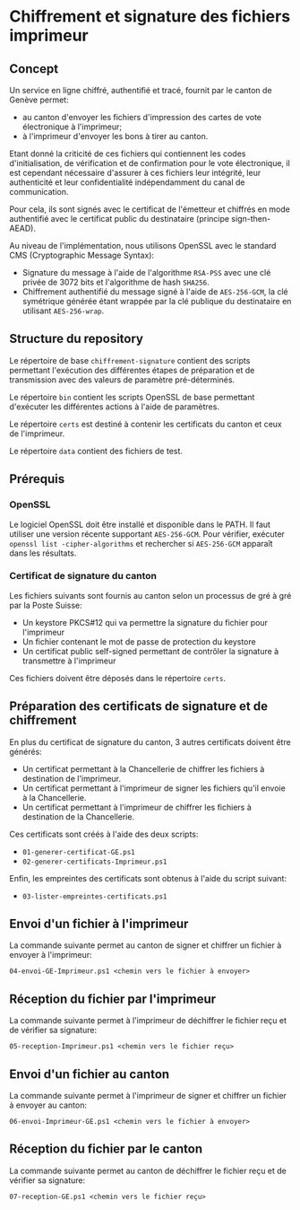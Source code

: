# Chiffrement et signature des fichiers imprimeur

## Concept

Un service en ligne chiffré, authentifié et tracé, fournit par le canton de Genève permet:
- au canton d'envoyer les fichiers d'impression des cartes de vote électronique à l'imprimeur;
- à l'imprimeur d'envoyer les bons à tirer au canton.

Etant donné la criticité de ces fichiers qui contiennent les codes d'initialisation, de vérification et de confirmation
pour le vote électronique, il est cependant nécessaire d'assurer à ces fichiers leur intégrité, leur authenticité et leur 
confidentialité indépendamment du canal de communication.

Pour cela, ils sont signés avec le certificat de l'émetteur et chiffrés en mode authentifié avec le certificat public du destinataire (principe sign-then-AEAD).

Au niveau de l'implémentation, nous utilisons OpenSSL avec le standard CMS (Cryptographic Message Syntax):

- Signature du message à l'aide de l'algorithme `RSA-PSS` avec une clé privée de 3072 bits et l'algorithme de hash `SHA256`.
- Chiffrement authentifié du message signé à l'aide de `AES-256-GCM`, la clé symétrique générée étant wrappée par la clé publique du destinataire en utilisant `AES-256-wrap`.

## Structure du repository

Le répertoire de base `chiffrement-signature` contient des scripts permettant l'exécution des différentes étapes de
préparation et de transmission avec des valeurs de paramètre pré-déterminés.

Le répertoire `bin` contient les scripts OpenSSL de base permettant d'exécuter les différentes actions à l'aide de
paramètres.

Le répertoire `certs` est destiné à contenir les certificats du canton et ceux de l'imprimeur.

Le répertoire `data` contient des fichiers de test.

## Prérequis

### OpenSSL

Le logiciel OpenSSL doit être installé et disponible dans le PATH. Il faut utiliser une version récente supportant `AES-256-GCM`. Pour vérifier, exécuter `openssl list -cipher-algorithms` et rechercher si `AES-256-GCM` apparaît dans les résultats.

### Certificat de signature du canton

Les fichiers suivants sont fournis au canton selon un processus de gré à gré par la Poste Suisse:

- Un keystore PKCS#12 qui va permettre la signature du fichier pour l'imprimeur
- Un fichier contenant le mot de passe de protection du keystore
- Un certificat public self-signed permettant de contrôler la signature à transmettre à l'imprimeur

Ces fichiers doivent être déposés dans le répertoire `certs`.

## Préparation des certificats de signature et de chiffrement

En plus du certificat de signature du canton, 3 autres certificats doivent être générés:

- Un certificat permettant à la Chancellerie de chiffrer les fichiers à destination de l'imprimeur.
- Un certificat permettant à l'imprimeur de signer les fichiers qu'il envoie à la Chancellerie.
- Un certificat permettant à l'imprimeur de chiffrer les fichiers à destination de la Chancellerie.

Ces certificats sont créés à l'aide des deux scripts:

- `01-generer-certificat-GE.ps1`
- `02-generer-certificats-Imprimeur.ps1`

Enfin, les empreintes des certificats sont obtenus à l'aide du script suivant:

- `03-lister-empreintes-certificats.ps1`

## Envoi d'un fichier à l'imprimeur

La commande suivante permet au canton de signer et chiffrer un fichier à envoyer à l'imprimeur:

`04-envoi-GE-Imprimeur.ps1 <chemin vers le fichier à envoyer>`

## Réception du fichier par l'imprimeur

La commande suivante permet à l'imprimeur de déchiffrer le fichier reçu et de vérifier sa signature:

`05-reception-Imprimeur.ps1 <chemin vers le fichier reçu>`

## Envoi d'un fichier au canton

La commande suivante permet à l'imprimeur de signer et chiffrer un fichier à envoyer au canton:

`06-envoi-Imprimeur-GE.ps1 <chemin vers le fichier à envoyer>`

## Réception du fichier par le canton

La commande suivante permet au canton de déchiffrer le fichier reçu et de vérifier sa signature:

`07-reception-GE.ps1 <chemin vers le fichier reçu>`
